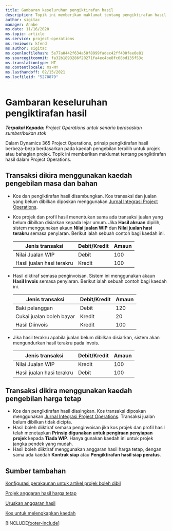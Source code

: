 ```yaml
---
title: Gambaran keseluruhan pengiktirafan hasil
description: Topik ini memberikan maklumat tentang pengiktirafan hasil dalam Project Operations.
author: sigitac
manager: Annbe
ms.date: 11/16/2020
ms.topic: article
ms.service: project-operations
ms.reviewer: kfend
ms.author: sigitac
ms.openlocfilehash: 5e77a0442f634a50f8099fadec42ff400fee0e81
ms.sourcegitcommit: fa32b1893286f20271fa4ec4be8fc68bd135f53c
ms.translationtype: HT
ms.contentlocale: ms-MY
ms.lasthandoff: 02/15/2021
ms.locfileid: "5278879"
---
```

# <a name="revenue-recognition-overview"></a>Gambaran keseluruhan pengiktirafan hasil

_**Terpakai Kepada:** Project Operations untuk senario berasaskan sumber/bukan stok_

Dalam Dynamics 365 Project Operations, prinsip pengiktirafan hasil berbeza-beza berdasarkan pada kaedah pengebilan terpilih untuk projek atau bahagian projek. Topik ini memberikan maklumat tentang pengiktirafan hasil dalam Project Operations.

## <a name="transactions-accounted-using-time-and-material-billing-method"></a>Transaksi dikira menggunakan kaedah pengebilan masa dan bahan

- Kos dan pengiktirafan hasil disambungkan. Kos transaksi dan jualan yang belum dibilkan diposkan menggunakan [Jurnal Integrasi Project Operations](../project-accounting/project-operations-integration-journal.md).
- Kos projek dan profil hasil menentukan sama ada transaksi jualan yang belum dibilkan disiarkan kepada lejar umum. Jika **Hasil akruan** dipilih, sistem menggunakan akaun **Nilai jualan WIP** dan **Nilai jualan hasi terakru** semasa penyiaran. Berikut ialah sebuah contoh bagi kaedah ini.  

  | Jenis transaksi | Debit/Kredit | Amaun |
  | --- | --- | --- |
  | Nilai Jualan WIP | Debit | 100 |
  | Hasil jualan hasi terakru | Kredit | 100 |

- Hasil diktiraf semasa penginvoisan. Sistem ini menggunakan akaun **Hasil Invois** semasa penyiaran. Berikut ialah sebuah contoh bagi kaedah ini.  

  | Jenis transaksi | Debit/Kredit | Amaun |
  | --- | --- | --- |
  | Baki pelanggan | Debit | 120 |
  | Cukai jualan boleh bayar | Kredit | 20 |
  | Hasil Diinvois | Kredit | 100 |

- Jika hasil terakru apabila jualan belum dibilkan disiarkan, sistem akan mengundurkan hasil terakru pada invois.

  | Jenis transaksi | Debit/Kredit | Amaun |
  | --- | --- | --- |
  | Nilai Jualan WIP | Kredit | 100 |
  | Hasil jualan hasi terakru | Debit | 100 |

## <a name="transactions-accounted-using-the-fixed-price-billing-method"></a>Transaksi dikira menggunakan kaedah pengebilan harga tetap

- Kos dan pengiktirafan hasil diasingkan. Kos transaksi diposkan menggunakan [Jurnal Integrasi Project Operations](../project-accounting/project-operations-integration-journal.md). Transaksi jualan belum dibilkan tidak dicipta.
- Hasil boleh diiktiraf semasa penginvoisan jika kos projek dan profil hasil telah menetapkan **Prinsip digunakan untuk pengiraan penyiapan projek** kepada **Tiada WIP**. Hanya gunakan kaedah ini untuk projek jangka pendek yang mudah.
- Hasil boleh diiktiraf menggunakan anggaran hasil harga tetap, dengan sama ada kaedah **Kontrak siap** atau **Pengiktirafan hasil siap peratus**.

## <a name="additional-resources"></a>Sumber tambahan
[Konfigurasi perakaunan untuk artikel projek boleh dibil](../project-accounting/configure-accounting-billable-projects.md)

[Projek anggaran hasil harga tetap](rev-rec-percentage-completion-method.md)

[Uruskan anggaran hasil](rev-rec-completed-contract-method.md)

[Kos untuk melengkapkan kaedah](cost-complete-methods.md)


[!INCLUDE[footer-include](../includes/footer-banner.md)]